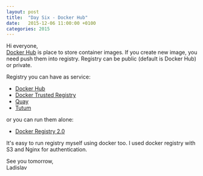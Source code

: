```yaml
---
layout: post
title:  "Day Six - Docker Hub"
date:   2015-12-06 11:00:00 +0100
categories: 2015
---
```


Hi everyone,<br>
[Docker Hub](https://hub.docker.com/) is place to store container images. If you create new image, you need push them into registry. Registry can be public (default is Docker Hub) or private.

Registry you can have as service:

- [Docker Hub](https://hub.docker.com/)
- [Docker Trusted Registry](https://www.docker.com/docker-trusted-registry)
- [Quay](https://quay.io/)
- [Tutum](http://tutum.co/)

or you can run them alone:

- [Docker Registry 2.0](https://github.com/docker/distribution)

It's easy to run registry myself using docker too. I used docker registry with S3 and Nginx for authentication.

See you tomorrow,<br>
Ladislav
